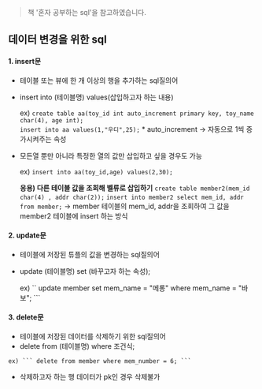 > 책 '혼자 공부하는 sql'을 참고하였습니다.

## 데이터 변경을 위한 sql

#### 1. insert문
  * 테이블 또는 뷰에 한 개 이상의 행을 추가하는 sql질의어
  * insert into (테이블명) values(삽입하고자 하는 내용)

    ex) ``` create table aa(toy_id int auto_increment primary key, toy_name char(4), age int); ```  <br>
            ``` insert into aa values(1,"우디",25); ``` * auto_increment -> 자동으로 1씩 증가시켜주는 속성
  * 모든열 뿐만 아니라 특정한 열의 값만 삽입하고 싶을 경우도 가능
  
    ex) ``` insert into aa(toy_id,age) values(2,30); ```
    
    **응용) 다른 테이블 값을 조회해 벨류로 삽입하기**
    ``` create table member2(mem_id char(4) , addr char(2)); ```
    ``` insert into member2 select mem_id, addr from member; ``` -> member 테이블의 mem_id, addr을 조회하여 그 값을 member2 테이블에 insert 하는 방식

#### 2. update문
   * 테이블에 저장된 튜플의 값을 변경하는 sql질의어
   * update (테이블명) set (바꾸고자 하는 속성);
    
     ex) `` update member set mem_name = "메롱" where mem_name = "바보"; ```

#### 3. delete문
   * 테이블에 저장된 데이터를 삭제하기 위한 sql질의어
   * delete from (테이블명) where 조건식;
   
    ex) ``` delete from member where mem_number = 6; ```
   * 삭제하고자 하는 행 데이터가 pk인 경우 삭제불가
    
    
